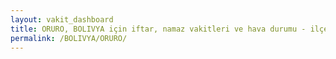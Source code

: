 ```yaml
---
layout: vakit_dashboard
title: ORURO, BOLIVYA için iftar, namaz vakitleri ve hava durumu - ilçe/eyalet seç
permalink: /BOLIVYA/ORURO/
---
```


<script type="text/javascript">
  var GLOBAL_COUNTRY = 'BOLIVYA';
  var GLOBAL_CITY = 'ORURO';
  var GLOBAL_STATE = '';
  var lat = 72;
  var lon = 21;
</script>
